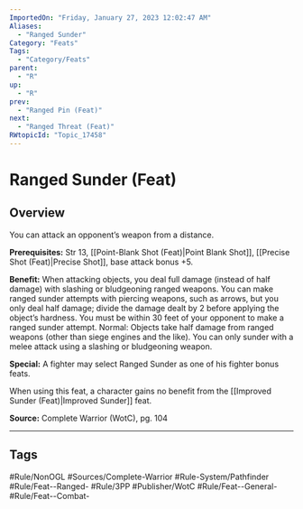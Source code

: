 ```yaml
---
ImportedOn: "Friday, January 27, 2023 12:02:47 AM"
Aliases:
  - "Ranged Sunder"
Category: "Feats"
Tags:
  - "Category/Feats"
parent:
  - "R"
up:
  - "R"
prev:
  - "Ranged Pin (Feat)"
next:
  - "Ranged Threat (Feat)"
RWtopicId: "Topic_17458"
---
```

# Ranged Sunder (Feat)
## Overview
You can attack an opponent’s weapon from a distance.

**Prerequisites:** Str 13, [[Point-Blank Shot (Feat)|Point Blank Shot]], [[Precise Shot (Feat)|Precise Shot]], base attack bonus +5.

**Benefit:** When attacking objects, you deal full damage (instead of half damage) with slashing or bludgeoning ranged weapons. You can make ranged sunder attempts with piercing weapons, such as arrows, but you only deal half damage; divide the damage dealt by 2 before applying the object’s hardness.  You must be within 30 feet of your opponent to make a ranged sunder attempt. Normal: Objects take half damage from ranged weapons (other than siege engines and the like). You can only sunder with a melee attack using a slashing or bludgeoning weapon.

**Special:** A fighter may select Ranged Sunder as one of his fighter bonus feats.

When using this feat, a character gains no benefit from the [[Improved Sunder (Feat)|Improved Sunder]] feat.

**Source:** Complete Warrior (WotC), pg. 104


---
## Tags
#Rule/NonOGL #Sources/Complete-Warrior #Rule-System/Pathfinder #Rule/Feat--Ranged- #Rule/3PP #Publisher/WotC #Rule/Feat--General- #Rule/Feat--Combat-

